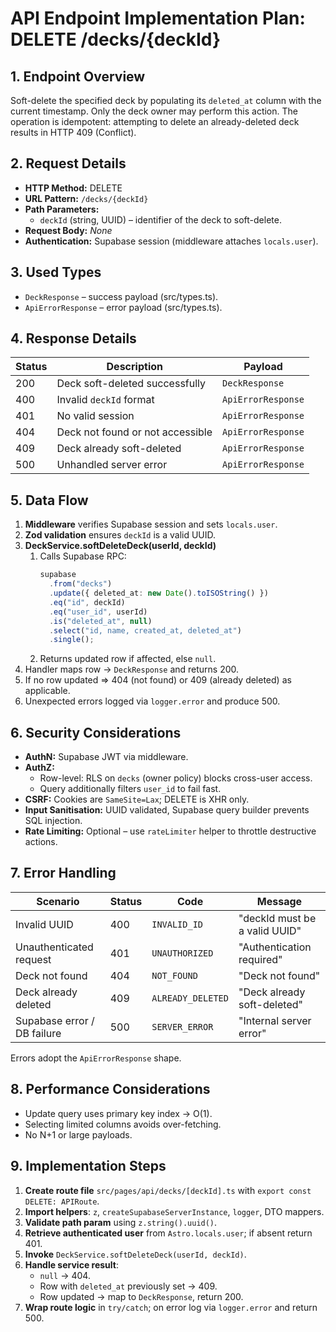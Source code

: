 # API Endpoint Implementation Plan: DELETE /decks/{deckId}

## 1. Endpoint Overview

Soft-delete the specified deck by populating its `deleted_at` column with the current timestamp. Only the deck owner may perform this action. The operation is idempotent: attempting to delete an already-deleted deck results in HTTP 409 (Conflict).

## 2. Request Details

- **HTTP Method:** DELETE
- **URL Pattern:** `/decks/{deckId}`
- **Path Parameters:**
  - `deckId` (string, UUID) – identifier of the deck to soft-delete.
- **Request Body:** _None_
- **Authentication:** Supabase session (middleware attaches `locals.user`).

## 3. Used Types

- `DeckResponse` – success payload (src/types.ts).
- `ApiErrorResponse` – error payload (src/types.ts).

## 4. Response Details

| Status | Description                      | Payload            |
| ------ | -------------------------------- | ------------------ |
| 200    | Deck soft-deleted successfully   | `DeckResponse`     |
| 400    | Invalid `deckId` format          | `ApiErrorResponse` |
| 401    | No valid session                 | `ApiErrorResponse` |
| 404    | Deck not found or not accessible | `ApiErrorResponse` |
| 409    | Deck already soft-deleted        | `ApiErrorResponse` |
| 500    | Unhandled server error           | `ApiErrorResponse` |

## 5. Data Flow

1. **Middleware** verifies Supabase session and sets `locals.user`.
2. **Zod validation** ensures `deckId` is a valid UUID.
3. **DeckService.softDeleteDeck(userId, deckId)**
   1. Calls Supabase RPC:
      ```ts
      supabase
        .from("decks")
        .update({ deleted_at: new Date().toISOString() })
        .eq("id", deckId)
        .eq("user_id", userId)
        .is("deleted_at", null)
        .select("id, name, created_at, deleted_at")
        .single();
      ```
   2. Returns updated row if affected, else `null`.
4. Handler maps row → `DeckResponse` and returns 200.
5. If no row updated ⇒ 404 (not found) or 409 (already deleted) as applicable.
6. Unexpected errors logged via `logger.error` and produce 500.

## 6. Security Considerations

- **AuthN:** Supabase JWT via middleware.
- **AuthZ:**
  - Row-level: RLS on `decks` (owner policy) blocks cross-user access.
  - Query additionally filters `user_id` to fail fast.
- **CSRF:** Cookies are `SameSite=Lax`; DELETE is XHR only.
- **Input Sanitisation:** UUID validated, Supabase query builder prevents SQL injection.
- **Rate Limiting:** Optional – use `rateLimiter` helper to throttle destructive actions.

## 7. Error Handling

| Scenario                    | Status | Code              | Message                       |
| --------------------------- | ------ | ----------------- | ----------------------------- |
| Invalid UUID                | 400    | `INVALID_ID`      | "deckId must be a valid UUID" |
| Unauthenticated request     | 401    | `UNAUTHORIZED`    | "Authentication required"     |
| Deck not found              | 404    | `NOT_FOUND`       | "Deck not found"              |
| Deck already deleted        | 409    | `ALREADY_DELETED` | "Deck already soft-deleted"   |
| Supabase error / DB failure | 500    | `SERVER_ERROR`    | "Internal server error"       |

Errors adopt the `ApiErrorResponse` shape.

## 8. Performance Considerations

- Update query uses primary key index → O(1).
- Selecting limited columns avoids over-fetching.
- No N+1 or large payloads.

## 9. Implementation Steps

1. **Create route file** `src/pages/api/decks/[deckId].ts` with `export const DELETE: APIRoute`.
2. **Import helpers**: `z`, `createSupabaseServerInstance`, `logger`, DTO mappers.
3. **Validate path param** using `z.string().uuid()`.
4. **Retrieve authenticated user** from `Astro.locals.user`; if absent return 401.
5. **Invoke** `DeckService.softDeleteDeck(userId, deckId)`.
6. **Handle service result**:
   - `null` → 404.
   - Row with `deleted_at` previously set → 409.
   - Row updated → map to `DeckResponse`, return 200.
7. **Wrap route logic** in `try/catch`; on error log via `logger.error` and return 500.
